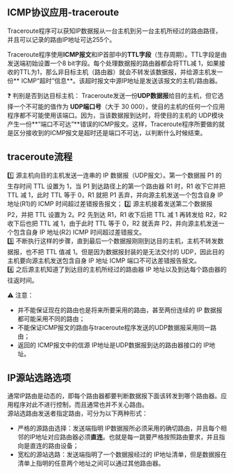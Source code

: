## ICMP协议应用-traceroute
Traceroute程序可以获知IP数据报从一台主机到另一台主机所经过的路由路径，并且可以记录的路由IP地址可达255个。

Traceroute程序使用**ICMP报文**和IP首部中的**TTL字段**（生存周期）。TTL字段是由发送端初始设置一个8 bit字段。每个处理数据报的路由器都会将TTL减 1，如果接收的TTL为1，那么非目标主机（路由器）就会不转发该数据报，并给源主机发一份** ICMP“超时”信息**。该超时报文中源IP地址是发送该报文的主机/路由器。

:question:  判别是否到达目标主机：
Traceroute发送一份**UDP数据报**给目的主机，但它选择一个不可能的值作为 **UDP端口号**（大于 30 000），使目的主机的任何一个应用程序都不可能使用该端口。因为，当该数据报到达时，将使目的主机的 UDP模块产生一份**“端口不可达”**错误的ICMP报文。这样，Traceroute程序所要做的就是区分接收到的ICMP报文是超时还是端口不可达，以判断什么时候结束。

## traceroute流程

:one: 源主机向目的主机发送一连串的 IP 数据报（UDP报文）。第一个数据报 P1 的生存时间 TTL 设置为 1，当 P1 到达路径上的第一个路由器 R1 时，R1 收下它并把 TTL 减 1，此时 TTL 等于 0，R1 就把 P1 丢弃，并向源主机发送一个包含自身 IP 地址(R1)的 ICMP 时间超过差错报告报文；
:two: 源主机接着发送第二个数据报 P2，并把 TTL 设置为 2。P2 先到达 R1，R1 收下后把 TTL 减 1 再转发给 R2，R2 收下后也把 TTL 减 1，由于此时 TTL 等于 0，R2 就丢弃 P2，并向源主机发送一个包含自身 IP 地址(R2) ICMP 时间超过差错报文。  
:three: 不断执行这样的步骤，直到最后一个数据报刚刚到达目的主机，主机不转发数据报，也不把 TTL 值减 1。但是因为数据报封装的是无法交付的 UDP，因此目的主机要向源主机发送包含自身 IP 地址 ICMP 端口不可达差错报告报文。  
:four: 之后源主机知道了到达目的主机所经过的路由器 IP 地址以及到达每个路由器的往返时间。

:warning:  注意：  
- 并不能保证现在的路由也是将来所要采用的路由，甚至两份连续的 IP 数据报都可能采用不同的路由；
- 不能保证ICMP报文的路由与traceroute程序发送的UDP数据报采用同一路由；
- 返回的 ICMP报文中的信源 IP地址是UDP数据报到达的路由器接口的 IP地址。

## IP源站选路选项
通常IP路由是动态的，即每个路由器都要判断数据报下面该转发到哪个路由器。应用程序对此不进行控制，而且通常也并不关心路由。  
源站选路由发送者指定路由，可分为以下两种形式：  
- 严格的源路由选择：发送端指明 IP数据报所必须采用的确切路由，并且每个相邻的IP地址对应路由器必须**直连**。也就是每一跳要严格按照路由要求，并且指向是直连的路由设备；
- 宽松的源站选路：发送端指明了一个数据报经过的 IP地址清单，但是数据报在清单上指明的任意两个地址之间可以通过其他路由器。
 